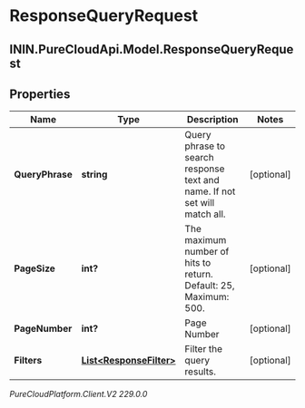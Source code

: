 # ResponseQueryRequest

## ININ.PureCloudApi.Model.ResponseQueryRequest

## Properties

|Name | Type | Description | Notes|
|------------ | ------------- | ------------- | -------------|
| **QueryPhrase** | **string** | Query phrase to search response text and name. If not set will match all. | [optional] |
| **PageSize** | **int?** | The maximum number of hits to return. Default: 25, Maximum: 500. | [optional] |
| **PageNumber** | **int?** | Page Number | [optional] |
| **Filters** | [**List&lt;ResponseFilter&gt;**](ResponseFilter) | Filter the query results. | [optional] |



_PureCloudPlatform.Client.V2 229.0.0_
